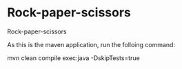 # Rock-paper-scissors
Rock-paper-scissors

As this is the maven application, run the folloing command:

mvn clean compile exec:java -DskipTests=true

